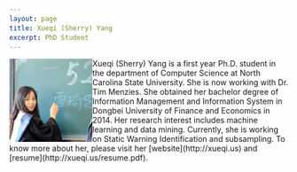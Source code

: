 ```yaml
---
layout: page
title: Xueqi (Sherry) Yang
excerpt: PhD Student
---
```



<img align="left" width="150" src="/img/sherry_yang.jpg">
Xueqi (Sherry) Yang is a first year Ph.D. student in the department of Computer Science at North Carolina State University. She is now working with Dr. Tim Menzies. She obtained her bachelor degree of Information Management and Information System in Dongbei University of Finance and Economics in 2014. Her research interest includes machine learning and data mining. Currently, she is working on Static Warning Identification and subsampling. To know more about her, please visit her [website](http://xueqi.us) and [resume](http://xueqi.us/resume.pdf).
